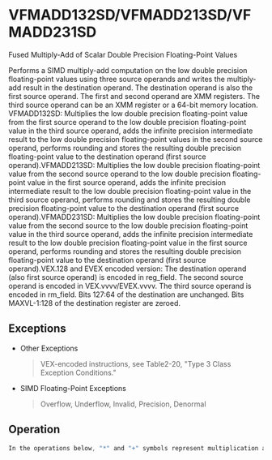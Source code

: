 # VFMADD132SD/VFMADD213SD/VFMADD231SD

Fused Multiply-Add of Scalar Double Precision Floating-Point Values

Performs a SIMD multiply-add computation on the low double precision floating-point values using three source operands and writes the multiply-add result in the destination operand.
The destination operand is also the first source operand.
The first and second operand are XMM registers.
The third source operand can be an XMM register or a 64-bit memory location.
VFMADD132SD: Multiplies the low double precision floating-point value from the first source operand to the low double precision floating-point value in the third source operand, adds the infinite precision intermediate result to the low double precision floating-point values in the second source operand, performs rounding and stores the resulting double precision floating-point value to the destination operand (first source operand).VFMADD213SD: Multiplies the low double precision floating-point value from the second source operand to the low double precision floating-point value in the first source operand, adds the infinite precision intermediate result to the low double precision floating-point value in the third source operand, performs rounding and stores the resulting double precision floating-point value to the destination operand (first source operand).VFMADD231SD: Multiplies the low double precision floating-point value from the second source to the low double precision floating-point value in the third source operand, adds the infinite precision intermediate result to the low double precision floating-point value in the first source operand, performs rounding and stores the resulting double precision floating-point value to the destination operand (first source operand).VEX.128 and EVEX encoded version: The destination operand (also first source operand) is encoded in reg_field.
The second source operand is encoded in VEX.vvvv/EVEX.vvvv.
The third source operand is encoded in rm_field.
Bits 127:64 of the destination are unchanged.
Bits MAXVL-1:128 of the destination register are zeroed.

## Exceptions

- Other Exceptions
  > VEX-encoded instructions, see Table2-20, "Type 3 Class Exception Conditions."
- SIMD Floating-Point Exceptions
  > Overflow, Underflow, Invalid, Precision, Denormal

## Operation

```C
In the operations below, "*" and "+" symbols represent multiplication and addition with infinite precision inputs and outputs (no rounding).VFMADD132SD DEST, SRC2, SRC3 (EVEX encoded version)IF (EVEX.b = 1) and SRC3 *is a register*THENSET_ROUNDING_MODE_FOR_THIS_INSTRUCTION(EVEX.RC);ELSE SET_ROUNDING_MODE_FOR_THIS_INSTRUCTION(MXCSR.RC);FI;IF k1[0] or *no writemask*THENDEST[63:0] := RoundFPControl(DEST[63:0]*SRC3[63:0] + SRC2[63:0])ELSE IF *merging-masking*; merging-maskingTHEN *DEST[63:0] remains unchanged*ELSE ; zeroing-maskingTHEN DEST[63:0] := 0FI;FI;DEST[127:64] := DEST[127:64]DEST[MAXVL-1:128] := 0VFMADD213SD DEST, SRC2, SRC3 (EVEX encoded version) IF (EVEX.b = 1) and SRC3 *is a register*THENSET_ROUNDING_MODE_FOR_THIS_INSTRUCTION(EVEX.RC);ELSE SET_ROUNDING_MODE_FOR_THIS_INSTRUCTION(MXCSR.RC);FI;IF k1[0] or *no writemask*THENDEST[63:0] := RoundFPControl(SRC2[63:0]*DEST[63:0] + SRC3[63:0])ELSE IF *merging-masking*; merging-maskingTHEN *DEST[63:0] remains unchanged*ELSE ; zeroing-maskingTHEN DEST[63:0] := 0FI;FI;VFMADD231SD DEST, SRC2, SRC3 (EVEX encoded version)IF (EVEX.b = 1) and SRC3 *is a register*THENSET_ROUNDING_MODE_FOR_THIS_INSTRUCTION(EVEX.RC);ELSE SET_ROUNDING_MODE_FOR_THIS_INSTRUCTION(MXCSR.RC);FI;IF k1[0] or *no writemask*THENDEST[63:0] := RoundFPControl(SRC2[63:0]*SRC3[63:0] + DEST[63:0])ELSE IF *merging-masking*; merging-maskingTHEN *DEST[63:0] remains unchanged*ELSE ; zeroing-maskingTHEN DEST[63:0] := 0FI;FI;DEST[127:64] := DEST[127:64]DEST[MAXVL-1:128] := 0VFMADD132SD DEST, SRC2, SRC3 (VEX encoded version) DEST[63:0] := MAXVL-1:128RoundFPControl_MXCSR(DEST[63:0]*SRC3[63:0] + SRC2[63:0])DEST[127:63] := DEST[127:63]DEST[MAXVL-1:128] := 0VFMADD213SD DEST, SRC2, SRC3 (VEX encoded version) DEST[63:0] := RoundFPControl_MXCSR(SRC2[63:0]*DEST[63:0] + SRC3[63:0])DEST[127:63] := DEST[127:63]DEST[MAXVL-1:128] := 0VFMADD231SD DEST, SRC2, SRC3 (VEX encoded version) DEST[63:0] := RoundFPControl_MXCSR(SRC2[63:0]*SRC3[63:0] + DEST[63:0])DEST[127:63] := DEST[127:63]DEST[MAXVL-1:128] := 0Intel C/C++ Compiler Intrinsic EquivalentVFMADDxxxSD __m128d _mm_fmadd_round_sd(__m128d a, __m128d b, __m128d c, int r);VFMADDxxxSD __m128d _mm_mask_fmadd_sd(__m128d a, __mmask8 k, __m128d b, __m128d c);VFMADDxxxSD __m128d _mm_maskz_fmadd_sd(__mmask8 k, __m128d a, __m128d b, __m128d c);VFMADDxxxSD __m128d _mm_mask3_fmadd_sd(__m128d a, __m128d b, __m128d c, __mmask8 k);VFMADDxxxSD __m128d _mm_mask_fmadd_round_sd(__m128d a, __mmask8 k, __m128d b, __m128d c, int r);VFMADDxxxSD __m128d _mm_maskz_fmadd_round_sd(__mmask8 k, __m128d a, __m128d b, __m128d c, int r);VFMADDxxxSD __m128d _mm_mask3_fmadd_round_sd(__m128d a, __m128d b, __m128d c, __mmask8 k, int r);VFMADDxxxSD __m128d _mm_fmadd_sd (__m128d a, __m128d b, __m128d c);
```
